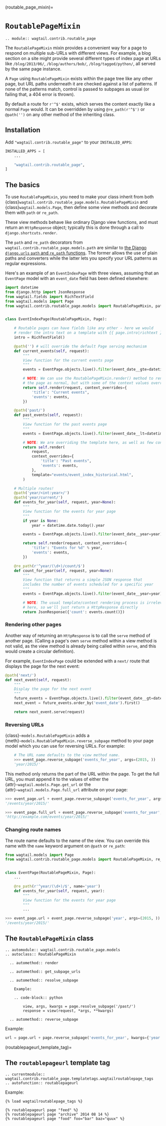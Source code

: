 (routable_page_mixin)=

# `RoutablePageMixin`

```{eval-rst}
.. module:: wagtail.contrib.routable_page
```

The `RoutablePageMixin` mixin provides a convenient way for a page to respond on multiple sub-URLs with different views. For example, a blog section on a site might provide several different types of index page at URLs like `/blog/2013/06/`, `/blog/authors/bob/`, `/blog/tagged/python/`, all served by the same page instance.

A `Page` using `RoutablePageMixin` exists within the page tree like any other page, but URL paths underneath it are checked against a list of patterns. If none of the patterns match, control is passed to subpages as usual (or failing that, a 404 error is thrown).

By default a route for `r'^$'` exists, which serves the content exactly like a normal `Page` would. It can be overridden by using `@re_path(r'^$')` or `@path('')` on any other method of the inheriting class.

## Installation

Add `"wagtail.contrib.routable_page"` to your `INSTALLED_APPS`:

```python
INSTALLED_APPS = [
    ...

    "wagtail.contrib.routable_page",
]
```

## The basics

To use `RoutablePageMixin`, you need to make your class inherit from both {class}`wagtail.contrib.routable_page.models.RoutablePageMixin` and {class}`wagtail.models.Page`, then define some view methods and decorate them with `path` or `re_path`.

These view methods behave like ordinary Django view functions, and must return an `HttpResponse` object; typically this is done through a call to `django.shortcuts.render`.

The `path` and `re_path` decorators from `wagtail.contrib.routable_page.models.path` are similar to [the Django `django.urls` `path` and `re_path` functions](inv:django#topics/http/urls). The former allows the use of plain paths and converters while the latter lets you specify your URL patterns as regular expressions.

Here's an example of an `EventIndexPage` with three views, assuming that an `EventPage` model with an `event_date` field has been defined elsewhere:

```python
import datetime
from django.http import JsonResponse
from wagtail.fields import RichTextField
from wagtail.models import Page
from wagtail.contrib.routable_page.models import RoutablePageMixin, path, re_path


class EventIndexPage(RoutablePageMixin, Page):

    # Routable pages can have fields like any other - here we would
    # render the intro text on a template with {{ page.intro|richtext }}
    intro = RichTextField()

    @path('') # will override the default Page serving mechanism
    def current_events(self, request):
        """
        View function for the current events page
        """
        events = EventPage.objects.live().filter(event_date__gte=datetime.date.today())

        # NOTE: We can use the RoutablePageMixin.render() method to render
        # the page as normal, but with some of the context values overridden
        return self.render(request, context_overrides={
            'title': "Current events",
            'events': events,
        })

    @path('past/')
    def past_events(self, request):
        """
        View function for the past events page
        """
        events = EventPage.objects.live().filter(event_date__lt=datetime.date.today())

        # NOTE: We are overriding the template here, as well as few context values
        return self.render(
            request,
            context_overrides={
                'title': "Past events",
                'events': events,
            },
            template="events/event_index_historical.html",
        )

    # Multiple routes!
    @path('year/<int:year>/')
    @path('year/current/')
    def events_for_year(self, request, year=None):
        """
        View function for the events for year page
        """
        if year is None:
            year = datetime.date.today().year

        events = EventPage.objects.live().filter(event_date__year=year)

        return self.render(request, context_overrides={
            'title': "Events for %d" % year,
            'events': events,
        })

    @re_path(r'^year/(\d+)/count/$')
    def count_for_year(self, request, year=None):
        """
        View function that returns a simple JSON response that
        includes the number of events scheduled for a specific year
        """
        events = EventPage.objects.live().filter(event_date__year=year)

        # NOTE: The usual template/context rendering process is irrelevant
        # here, so we'll just return a HttpResponse directly
        return JsonResponse({'count': events.count()})
```

### Rendering other pages

Another way of returning an `HttpResponse` is to call the `serve` method of another page. (Calling a page's own `serve` method within a view method is not valid, as the view method is already being called within `serve`, and this would create a circular definition).

For example, `EventIndexPage` could be extended with a `next/` route that displays the page for the next event:

```python
@path('next/')
def next_event(self, request):
    """
    Display the page for the next event
    """
    future_events = EventPage.objects.live().filter(event_date__gt=datetime.date.today())
    next_event = future_events.order_by('event_date').first()

    return next_event.serve(request)
```

### Reversing URLs

{class}`~models.RoutablePageMixin` adds a {meth}`~models.RoutablePageMixin.reverse_subpage` method to your page model which you can use for reversing URLs. For example:

```python
    # The URL name defaults to the view method name.
    >>> event_page.reverse_subpage('events_for_year', args=(2015, ))
    'year/2015/'
```

This method only returns the part of the URL within the page. To get the full URL, you must append it to the values of either the {attr}`~wagtail.models.Page.get_url` or the {attr}`~wagtail.models.Page.full_url` attribute on your page:

```python
>>> event_page.url + event_page.reverse_subpage('events_for_year', args=(2015, ))
'/events/year/2015/'

>>> event_page.full_url + event_page.reverse_subpage('events_for_year', args=(2015, ))
'http://example.com/events/year/2015/'
```

### Changing route names

The route name defaults to the name of the view. You can override this name with the `name` keyword argument on `@path` or `re_path`:

```python
from wagtail.models import Page
from wagtail.contrib.routable_page.models import RoutablePageMixin, re_path


class EventPage(RoutablePageMixin, Page):
    ...

    @re_path(r'^year/(\d+)/$', name='year')
    def events_for_year(self, request, year):
        """
        View function for the events for year page
        """
        ...
```

```python
>>> event_page.url + event_page.reverse_subpage('year', args=(2015, ))
'/events/year/2015/'
```

## The `RoutablePageMixin` class

```{eval-rst}
.. automodule:: wagtail.contrib.routable_page.models
.. autoclass:: RoutablePageMixin

  .. automethod:: render

  .. automethod:: get_subpage_urls

  .. automethod:: resolve_subpage

    Example:

    .. code-block:: python

        view, args, kwargs = page.resolve_subpage('/past/')
        response = view(request, *args, **kwargs)

  .. automethod:: reverse_subpage

```

Example:

```python
url = page.url + page.reverse_subpage('events_for_year', kwargs={'year': '2014'})
```

(routablepageurl_template_tag)=

## The `routablepageurl` template tag

```{eval-rst}
.. currentmodule:: wagtail.contrib.routable_page.templatetags.wagtailroutablepage_tags
.. autofunction:: routablepageurl

```

Example:

```html+django
{% load wagtailroutablepage_tags %}

{% routablepageurl page "feed" %}
{% routablepageurl page "archive" 2014 08 14 %}
{% routablepageurl page "food" foo="bar" baz="quux" %}
```
